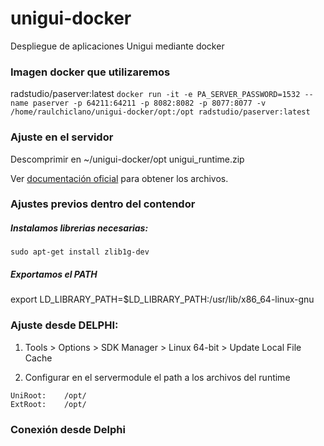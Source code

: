 # unigui-docker
Despliegue de aplicaciones Unigui mediante docker

### Imagen docker que utilizaremos
radstudio/paserver:latest
`docker run -it -e PA_SERVER_PASSWORD=1532 --name paserver -p 64211:64211 -p 8082:8082 -p 8077:8077 -v /home/raulchiclano/unigui-docker/opt:/opt radstudio/paserver:latest`

### Ajuste en el servidor
Descomprimir en ~/unigui-docker/opt
unigui_runtime.zip

Ver [documentación oficial](http://www.unigui.com/doc/online_help/compling--running-a-unigui-app.htm) para obtener los archivos.

### Ajustes previos dentro del contendor
##### Instalamos librerias necesarias:
`sudo apt-get install zlib1g-dev`
##### Exportamos el PATH
export LD_LIBRARY_PATH=$LD_LIBRARY_PATH:/usr/lib/x86_64-linux-gnu

### Ajuste desde DELPHI:
1. Tools > Options > SDK Manager > Linux 64-bit > Update Local File Cache

2. Configurar en el servermodule el path a los archivos del runtime
```
UniRoot:    /opt/
ExtRoot:    /opt/
```
### Conexión desde Delphi
